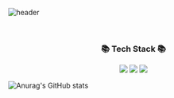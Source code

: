 ![header](https://capsule-render.vercel.app/api?text=Welcome&color=timeAuto&type=cylinder&animation=fadeIn)

<br/>
<h3 align="center">📚 Tech Stack 📚</h3>
<p align="center">
</div>
   <img src="https://img.shields.io/badge/Python-3766AB?style=flat-square&logo=Python&logoColor=white">
  <img src="https://img.shields.io/badge/C-555555?style=flat-square&logo=C&logoColor=white">
  <img src="https://img.shields.io/badge/R-276DC3?style=flat-square&logo=R&logoColor=white">

<br/>

</div>

![Anurag's GitHub stats](https://github-readme-stats.vercel.app/api?username=Etanng&show_icons=true&theme=radical)

<!--
**Etanng/Etanng** is a ✨ _special_ ✨ repository because its `README.md` (this file) appears on your GitHub profile.

Here are some ideas to get you started:

- 🔭 I’m currently working on ...
- 🌱 I’m currently learning ...
- 👯 I’m looking to collaborate on ...
- 🤔 I’m looking for help with ...
- 💬 Ask me about ...
- 📫 How to reach me: ...
- 😄 Pronouns: ...
- ⚡ Fun fact: ...
-->
